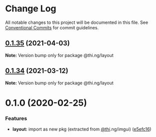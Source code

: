 # Change Log

All notable changes to this project will be documented in this file.
See [Conventional Commits](https://conventionalcommits.org) for commit guidelines.

## [0.1.35](https://github.com/thi-ng/umbrella/compare/@thi.ng/layout@0.1.34...@thi.ng/layout@0.1.35) (2021-04-03)

**Note:** Version bump only for package @thi.ng/layout





## [0.1.34](https://github.com/thi-ng/umbrella/compare/@thi.ng/layout@0.1.33...@thi.ng/layout@0.1.34) (2021-03-12)

**Note:** Version bump only for package @thi.ng/layout





# 0.1.0 (2020-02-25)


### Features

* **layout:** import as new pkg (extracted from [@thi](https://github.com/thi).ng/imgui) ([e5efc16](https://github.com/thi-ng/umbrella/commit/e5efc165253480aff8068e4cde31bba4aec018d1))
